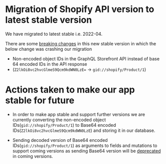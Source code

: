 
# Migration of Shopify API version to latest stable version

We have migrated to latest stable i.e. 2022-04.

There are some [breaking changes](https://shopify.dev/api/release-notes/2022-04#breaking-changes) in this new stable version in which the below change was crashing our migration

* Non-encoded object IDs in the GraphQL Storefront API instead of base 64 encoded IDs in the API response
* (`Z2lkOi8vc2hvcGlmeS9Qcm9kdWN0LzE=` -> `gid://shopify/Product/1`)

  
# Actions taken to make our app stable for future 

* In order to make app stable and support further versions we are currently converting the non-encoded object IDs(`gid://shopify/Product/1`) to Base64 encoded IDs(`Z2lkOi8vc2hvcGlmeS9Qcm9kdWN0LzE`) and storing it in our database.

* Sending decoded version of Base64 encoded IDs(`gid://shopify/Product/1`) as arguments to fields and mutations to support coming versions as sending Base64 version will be [deprecated](https://shopify.dev/api/examples/object-ids#migrate-your-app) in coming versions.